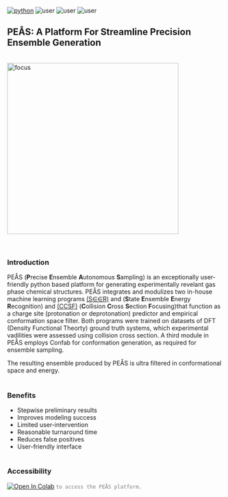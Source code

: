 
[![python](https://img.shields.io/badge/Python-3.9-3776AB.svg?style=flat&logo=python&logoColor=white)](https://www.python.org) ![user](https://img.shields.io/badge/GoogleColab-grey?style=flat&logo=googlecolab) ![user](https://img.shields.io/badge/Chemodeling-App-yellow?) ![user](https://img.shields.io/badge/Userfriend-1.0-sgreen?) 



## PEÅS: A Platform For Streamline Precision Ensemble Generation

<br /><img align = "center" width="400" alt="focus" src="https://github.com/user-attachments/assets/c5bc15c0-605c-491c-83d7-57ad84e9ac80">
<br />
<br />
#
### **Introduction**
PEÅS (**P**recise **E**nsemble **A**utonomous **S**ampling) is an exceptionally user-friendly python based platform for generating experimentally revelant gas phase chemical structures. PEÅS integrates and modulizes two in-house machine learning programs [(S∈∈R)](https://github.com/mitkeng/SEER) and (**S**tate **E**nsemble **E**nergy **R**ecognition) and [(CCSF)](https://github.com/mitkeng/CCS_Focusing) (**C**ollision **C**ross **S**ection **F**ocusing)that function as a charge site (protonation or deprotonation) predictor and empirical conformation space filter. Both programs were trained on datasets of DFT (Density Functional Theorty) ground truth systems, which experimental vadilities were assessed using collision cross section. A third module in PEÅS employs Confab for conformation generation, as required for ensemble sampling.

The resulting ensemble produced by PEÅS is ultra filtered in conformational space and energy.



#
### **Benefits**
- Stepwise preliminary results
- Improves modeling success
- Limited user-intervention
- Reasonable turnaround time
- Reduces false positives
- User-friendly interface
#
### Accessibility
 [<img src="https://colab.research.google.com/assets/colab-badge.svg" alt="Open In Colab">](https://colab.research.google.com/drive/1zuXFbOpdVfl6mGeSy_ydBIoPKtFji6vu#scrollTo=Ul_OFH_c2jB5) <code style="color : grey">to access the PEÅS platform.</code>
<br />
